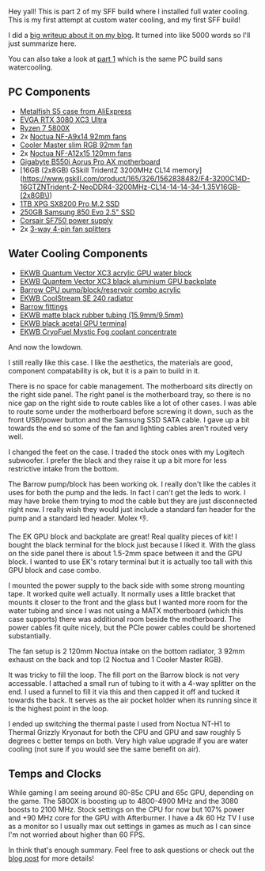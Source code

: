 Hey yall! This is part 2 of my SFF build where I installed full water cooling. This is my first attempt at custom water cooling, and my first SFF build!

I did a [big writeup about it on my blog](https://tyrelh.github.io/#/blog/2021/sff-pc-part-2-watercooling). It turned into like 5000 words so I'll just summarize here.

You can also take a look at [part 1](https://www.reddit.com/r/sffpc/comments/kpc0ul/part_1_of_my_first_sff_build_metalfish_s5_case/) which is the same PC build sans watercooling.

## PC Components
* [Metalfish S5 case from AliExpress](https://www.aliexpress.com/wholesale?catId=0&initiative_id=SB_20210124122625&origin=y&SearchText=metalfish+s5)
* [EVGA RTX 3080 XC3 Ultra](https://www.evga.com/products/product.aspx?pn=10G-P5-3885-KR)
* [Ryzen 7 5800X](https://www.amd.com/en/products/cpu/amd-ryzen-7-5800x)
* 2x [Noctua NF-A9x14 92mm fans](https://noctua.at/en/nf-a9x14-pwm-chromax-black-swap)
* [Cooler Master slim RGB 92mm fan](https://www.coolermaster.com/catalog/coolers/cpu-air-coolers/masterair-g200p/)
* 2x [Noctua NF-A12x15 120mm fans](https://noctua.at/en/nf-a12x15-pwm-chromax-black-swap)
* [Gigabyte B550i Aorus Pro AX motherboard](https://www.gigabyte.com/ca/Motherboard/B550I-AORUS-PRO-AX-rev-10#kf)
* [16GB (2x8GB) GSkill TridentZ 3200MHz CL14 memory](https://www.gskill.com/product/165/326/1562838482/F4-3200C14D-16GTZNTrident-Z-NeoDDR4-3200MHz-CL14-14-14-34-1.35V16GB-(2x8GB\))
* [1TB XPG SX8200 Pro M.2 SSD](https://www.xpg.com/en/feature/583/)
* [250GB Samsung 850 Evo 2.5" SSD](https://www.samsung.com/semiconductor/minisite/ssd/product/consumer/850evo/)
* [Corsair SF750 power supply](https://www.corsair.com/us/en/Categories/Products/Power-Supply-Units/Power-Supply-Units-Advanced/SF-Series/p/CP-9020186-NA)
* 2x [3-way 4-pin fan splitters](https://www.amazon.ca/gp/product/B07MXNT6V4/ref=ppx_od_dt_b_asin_title_s00?ie=UTF8&psc=1)

## Water Cooling Components
* [EKWB Quantum Vector XC3 acrylic GPU water block](https://www.ekwb.com/shop/ek-quantum-vector-xc3-rtx-3080-3090-d-rgb-nickel-plexi)
* [EKWB Quantem Vector XC3 black aluminium GPU backplate](https://www.ekwb.com/shop/ek-quantum-vector-xc3-rtx-3080-3090-backplate-black)
* [Barrow CPU pump/block/reservoir combo acrylic](https://www.aliexpress.com/wholesale?catId=0&initiative_id=SB_20210124123800&SearchText=barrow+cpu+pump+block)
* [EKWB CoolStream SE 240 radiator](https://www.ekwb.com/shop/ek-coolstream-se-240-slim-dual-5001)
* [Barrow fittings](https://www.aliexpress.com/wholesale?catId=0&initiative_id=SB_20210124123825&SearchText=barrow+g1%2F4)
* [EKWB matte black rubber tubing (15.9mm/9.5mm)](https://www.ekwb.com/shop/ek-tube-zmt-matte-black-15-9-9-5mm)
* [EKWB black acetal GPU terminal](https://www.ekwb.com/shop/ek-fc-terminal-acetal)
* [EKWB CryoFuel Mystic Fog coolant concentrate](https://www.ekwb.com/shop/ek-cryofuel-mystic-fog-conc-250ml)

And now the lowdown.

I still really like this case. I like the aesthetics, the materials are good, component compatability is ok, but it is a pain to build in it.

There is no space for cable management. The motherboard sits directly on the right side panel. The right panel is the motherboard tray, so there is no nice gap on the right side to route cables like a lot of other cases. I was able to route some under the motherboard before screwing it down, such as the front USB/power button and the Samsung SSD SATA cable. I gave up a bit towards the end so some of the fan and lighting cables aren't routed very well.

I changed the feet on the case. I traded the stock ones with my Logitech subwoofer. I prefer the black and they raise it up a bit more for less restrictive intake from the bottom.

The Barrow pump/block has been working ok. I really don't like the cables it uses for both the pump and the leds. In fact I can't get the leds to work. I may have broke them trying to mod the cable but they are just disconnected right now. I really wish they would just include a standard fan header for the pump and a standard led header. Molex 👎.

The EK GPU block and backplate are great! Real quality pieces of kit! I bought the black terminal for the block just because I liked it. With the glass on the side panel there is about 1.5-2mm space between it and the GPU block. I wanted to use EK's rotary terminal but it is actually too tall with this GPU block and case combo.

I mounted the power supply to the back side with some strong mounting tape. It worked quite well actually. It normally uses a little bracket that mounts it closer to the front and the glass but I wanted more room for the water tubing and since I was not using a MATX motherboard (which this case supports) there was additional room beside the motherboard. The power cables fit quite nicely, but the PCIe power cables could be shortened substantially.

The fan setup is 2 120mm Noctua intake on the bottom radiator, 3 92mm exhaust on the back and top (2 Noctua and 1 Cooler Master RGB).

It was tricky to fill the loop. The fill port on the Barrow block is not very accessable. I attached a small run of tubing to it with a 4-way splitter on the end. I used a funnel to fill it via this and then capped it off and tucked it towards the back. It serves as the air pocket holder when its running since it is the highest point in the loop.

I ended up switching the thermal paste I used from Noctua NT-H1 to Thermal Grizzly Kryonaut for both the CPU and GPU and saw roughly 5 degrees c better temps on both. Very high value upgrade if you are water cooling (not sure if you would see the same benefit on air).

## Temps and Clocks
While gaming I am seeing around 80-85c CPU and 65c GPU, depending on the game. The 5800X is boosting up to 4800-4900 MHz and the 3080 boosts to 2100 MHz. Stock settings on the CPU for now but 107% power and +90 MHz core for the GPU with Afterburner. I have a 4k 60 Hz TV I use as a monitor so I usually max out settings in games as much as I can since I'm not worried about higher than 60 FPS.

In think that's enough summary. Feel free to ask questions or check out the [blog post](https://tyrelh.github.io/#/blog/2021/sff-pc-part-2-watercooling) for more details!